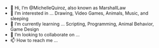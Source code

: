 - 👋 Hi, I’m @MichelleQuiroz, also known as MarshallLaw
- 👀 I’m interested in ... Drawing, Video Games, Animals, Music, and sleeping
- 🌱 I’m currently learning ... Scripting, Programming, Animal Behavior, Game Design
- 💞️ I’m looking to collaborate on ...
- 📫 How to reach me ...

<!---
MichelleQuiroz/MichelleQuiroz is a ✨ special ✨ repository because its `README.md` (this file) appears on your GitHub profile.
You can click the Preview link to take a look at your changes.
--->
